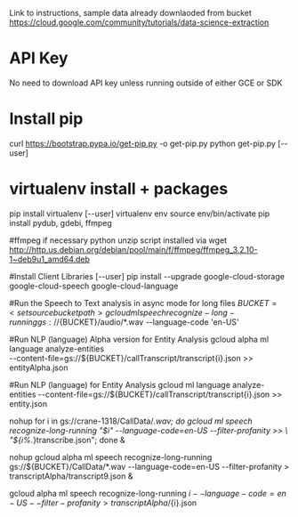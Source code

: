 Link to instructions, sample data already downlaoded from bucket
https://cloud.google.com/community/tutorials/data-science-extraction

# API Key
No need to download API key unless running outside of either GCE or SDK

# Install pip
curl https://bootstrap.pypa.io/get-pip.py -o get-pip.py
python get-pip.py [--user]

# virtualenv install + packages
pip install virtualenv [--user]
virtualenv env
source env/bin/activate
pip install pydub, gdebi, ffmpeg

#ffmpeg if necessary
python unzip script installed via wget
http://http.us.debian.org/debian/pool/main/f/ffmpeg/ffmpeg_3.2.10-1~deb9u1_amd64.deb

#Install Client Libraries [--user]
pip install --upgrade google-cloud-storage \
google-cloud-speech google-cloud-language

#Run the Speech to Text analysis in async mode for long files
$BUCKET=<set source bucket path>
gcloud ml speech recognize-long-running gs://${BUCKET}/audio/*.wav --language-code 'en-US'

#Run NLP (language) Alpha version for Entity Analysis 
gcloud alpha ml language analyze-entities \
--content-file=gs://${BUCKET}/callTranscript/transcript{i}.json >> \
entityAlpha.json

#Run NLP (language) for Entity Analysis
gcloud ml language analyze-entities --content-file=gs://${BUCKET}/callTranscript/transcript{i}.json  >> entity.json

nohup for i in gs://crane-1318/CallData/*.wav; do gcloud ml speech \
recognize-long-running "$i" --language-code=en-US --filter-profanity >> \
"${i%.*}transcribe.json"; done &

nohup gcloud alpha ml speech recognize-long-running gs://${BUCKET}/CallData/*.wav --language-code=en-US --filter-profanity > transcriptAlpha/transcript9.json &

gcloud alpha ml speech recognize-long-running $i --language-code=en-US --filter-profanity > transcriptAlpha/${i}.json